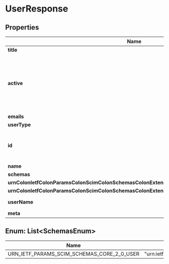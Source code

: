 

# UserResponse


## Properties

| Name | Type | Description | Notes |
|------------ | ------------- | ------------- | -------------|
|**title** | **String** | Job title. |  [optional] |
|**active** | **Boolean** | Hiring status. True if user employment is active. False if employment is not active. |  [optional] |
|**emails** | [**List&lt;Email&gt;**](Email.md) |  |  |
|**userType** | **String** | User type. |  [optional] |
|**id** | **String** | Unique resource id (UUID) defined by Deel. |  [optional] |
|**name** | [**Name**](Name.md) |  |  |
|**schemas** | [**List&lt;SchemasEnum&gt;**](#List&lt;SchemasEnum&gt;) |  |  |
|**urnColonIetfColonParamsColonScimColonSchemasColonExtensionColonEnterpriseColon20ColonUser** | [**EnterpriseUser**](EnterpriseUser.md) |  |  [optional] |
|**urnColonIetfColonParamsColonScimColonSchemasColonExtensionColon20ColonUser** | [**UserExtension**](UserExtension.md) |  |  [optional] |
|**userName** | **String** | User&#39;s work email. |  |
|**meta** | [**Meta**](Meta.md) |  |  |



## Enum: List&lt;SchemasEnum&gt;

| Name | Value |
|---- | -----|
| URN_IETF_PARAMS_SCIM_SCHEMAS_CORE_2_0_USER | &quot;urn:ietf:params:scim:schemas:core:2.0:User&quot; |



